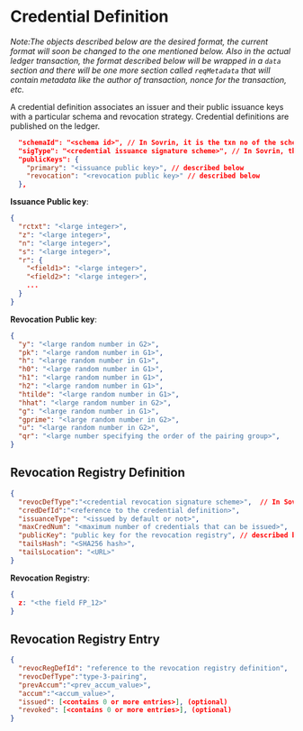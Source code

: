 # Credential Definition
*Note:The objects described below are the desired format, the current format will soon be changed to the one mentioned below. Also in the actual ledger transaction, the format described below will be wrapped in a `data` section and there will be one more section called `reqMetadata` that will contain metadata like the author of transaction, nonce for the transaction, etc.*  

A credential definition associates an issuer and their public issuance
keys with a particular schema and revocation strategy. Credential
definitions are published on the ledger. 

```json
  "schemaId": "<schema id>", // In Sovrin, it is the txn no of the schema
  "sigType": "<credential issuance signature scheme>", // In Sovrin, there is only 1 as of now called CL
  "publicKeys": {
    "primary": "<issuance public key>", // described below
    "revocation": "<revocation public key>" // described below
  },
```

**Issuance Public key**:
```json
{
  "rctxt": "<large integer>",
  "z": "<large integer>",
  "n": "<large integer>",
  "s": "<large integer>",
  "r": {
    "<field1>": "<large integer>",
    "<field2>": "<large integer>",
    ...
  }
}
```

**Revocation Public key**:
```json
{
  "y": "<large random number in G2>",
  "pk": "<large random number in G1>",
  "h": "<large random number in G1>",
  "h0": "<large random number in G1>",
  "h1": "<large random number in G1>",
  "h2": "<large random number in G1>",
  "htilde": "<large random number in G1>",
  "hhat": "<large random number in G2>",
  "g": "<large random number in G1>",
  "gprime": "<large random number in G2>",
  "u": "<large random number in G2>",
  "qr": "<large number specifying the order of the pairing group>",
}
```

## Revocation Registry Definition
```json
{
  "revocDefType":"<credential revocation signature scheme>",  // In Sovrin, there is only 1 as of now called type-3-pairing
  "credDefId":"<reference to the credential definition>",
  "issuanceType": "<issued by default or not>",
  "maxCredNum": "<maximum number of credentials that can be issued>",
  "publicKey": "public key for the revocation registry", // described belwo
  "tailsHash": "<SHA256 hash>",
  "tailsLocation": "<URL>"
}
```

**Revocation Registry**:
```json
{
  z: "<the field FP_12>"
}
```

## Revocation Registry Entry
```json
{
  "revocRegDefId": "reference to the revocation registry definition",
  "revocDefType":"type-3-pairing",
  "prevAccum":"<prev_accum_value>",
  "accum":"<accum_value>",
  "issued": [<contains 0 or more entries>], (optional)
  "revoked": [<contains 0 or more entries>], (optional)
}
```